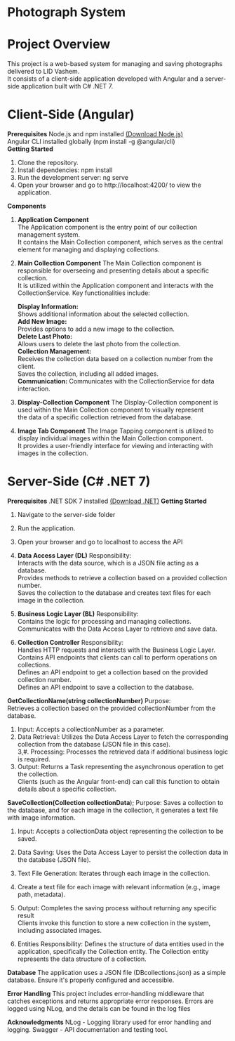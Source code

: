 # Photograph System 
# Project Overview
This project is a web-based system for managing and saving photographs delivered to LID Vashem. </br>
It consists of a client-side application developed with Angular and a server-side application built with C# .NET 7. </br>

# Client-Side (Angular)
**Prerequisites**
Node.js and npm installed [(Download Node.js)](https://nodejs.org/en) </br>
Angular CLI installed globally (npm install -g @angular/cli) </br>
**Getting Started**
1. Clone the repository.
2. Install dependencies: npm install
3. Run the development server: ng serve
4. Open your browser and go to http://localhost:4200/ to view the application.

**Components**
1. **Application Component** </br>
The Application component is the entry point of our collection management system.</br>
It contains the Main Collection component, which serves as the central element for managing and displaying collections.</br>

3. **Main Collection Component**
The Main Collection component is responsible for overseeing and presenting details about a specific collection.</br>
It is utilized within the Application component and interacts with the CollectionService. Key functionalities include:</br>

      **Display Information:**</br>
      Shows additional information about the selected collection.</br>
      **Add New Image:**</br>
      Provides options to add a new image to the collection.</br>
      **Delete Last Photo:**</br>
      Allows users to delete the last photo from the collection.</br>
      **Collection Management:**</br>
      Receives the collection data based on a collection number from the client.</br>
      Saves the collection, including all added images.</br>
 **Communication:**
 Communicates with the CollectionService for data interaction.</br>

3. **Display-Collection Component**
The Display-Collection component is used within the Main Collection component to visually represent</br>
the data of a specific collection retrieved from the database.</br>

5. **Image Tab Component**
The Image Tapping component is utilized to display individual images within the Main Collection component.</br>
It provides a user-friendly interface for viewing and interacting with images in the collection.</br>

# Server-Side (C# .NET 7)
**Prerequisites**
.NET SDK 7 installed [(Download .NET)](https://dotnet.microsoft.com/en-us/download)
**Getting Started**
1. Navigate to the server-side folder
2. Run the application.
3. Open your browser and go to localhost to access the API

1. **Data Access Layer (DL)**
Responsibility:</br>
Interacts with the data source, which is a JSON file acting as a database.</br>
Provides methods to retrieve a collection based on a provided collection number.</br>
Saves the collection to the database and creates text files for each image in the collection.</br>

3. **Business Logic Layer (BL)**
Responsibility:</br>
Contains the logic for processing and managing collections.</br>
Communicates with the Data Access Layer to retrieve and save data.</br>

4. **Collection Controller**
Responsibility:</br>
Handles HTTP requests and interacts with the Business Logic Layer.</br>
Contains API endpoints that clients can call to perform operations on collections.</br>
Defines an API endpoint to get a collection based on the provided collection number.</br>
Defines an API endpoint to save a collection to the database.</br>

**GetCollectionName(string collectionNumber)**
Purpose:</br>
Retrieves a collection based on the provided collectionNumber from the database.</br>
1. Input: Accepts a collectionNumber as a parameter.</br>
2. Data Retrieval: Utilizes the Data Access Layer to fetch the corresponding collection from the database (JSON file in this case).</br>
3,#. Processing: Processes the retrieved data if additional business logic is required.</br>
4. Output: Returns a Task<Collection> representing the asynchronous operation to get the collection. </br>
Clients (such as the Angular front-end) can call this function to obtain details about a specific collection.</br>

**SaveCollection(Collection collectionData**);
Purpose: Saves a collection to the database, and for each image in the collection, it generates a text file with image information.</br>
1. Input: Accepts a collectionData object representing the collection to be saved.</br>
2. Data Saving: Uses the Data Access Layer to persist the collection data in the database (JSON file).</br>
3. Text File Generation: Iterates through each image in the collection.</br>
4. Create a text file for each image with relevant information (e.g., image path, metadata).</br>
5. Output: Completes the saving process without returning any specific result</br>
Clients invoke this function to store a new collection in the system, including associated images.</br>

6. Entities
Responsibility:
Defines the structure of data entities used in the application, specifically the Collection entity.
The Collection entity represents the data structure of a collection.

**Database**
The application uses a JSON file (DBcollections.json) as a simple database. Ensure it's properly configured and accessible.
   
**Error Handling**
This project includes error-handling middleware that catches exceptions and returns appropriate error responses.
Errors are logged using NLog, and the details can be found in the log files

**Acknowledgments**
NLog - Logging library used for error handling and logging.
Swagger - API documentation and testing tool.

 

